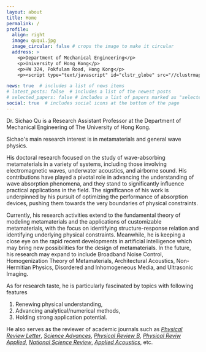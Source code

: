 ```yaml
---
layout: about
title: Home
permalink: /
profile:
  align: right
  image: ququ1.jpg
  image_circular: false # crops the image to make it circular
  address: >
    <p>Department of Mechanical Engineering</p>
    <p>University of Hong Kong</p>
    <p>HW 324, Pokfulam Road, Hong Kong</p>
    <p><script type="text/javascript" id="clstr_globe" src="//clustrmaps.com/globe.js?d=XR-qItUmTL-rDcpNmUbPWzJ3Ypp-bBHDpnOl6OQuI2E"></script></p>

news: true  # includes a list of news items
# latest_posts: false  # includes a list of the newest posts
# selected_papers: false # includes a list of papers marked as "selected={true}"
social: true  # includes social icons at the bottom of the page
---
```


Dr. Sichao Qu is a Research Assistant Professor at the Department of Mechanical Engineering of The University of Hong Kong.

Sichao's main research interest is in <mycss>metamaterials</mycss> and general <mycss>wave physics</mycss>.

His doctoral research focused on the study of wave-absorbing metamaterials in a variety of systems, including those involving electromagnetic waves, underwater acoustics, and airborne sound. His contributions have played a pivotal role in advancing the understanding of wave absorption phenomena, and they stand to significantly influence practical applications in the field. The significance of his work is underpinned by his pursuit of optimizing the performance of absorption devices, pushing them towards the very boundaries of physical constraints.

Currently, his research activities extend to the fundamental theory of modeling metamaterials and the applications of customizable metamaterials, with the focus on identifying structure-response relation and identifying underlying physical constraints. Meanwhile, he is keeping a close eye on the rapid recent developments in artificial intelligence which may bring new possibilities for the design of metamaterials. In the future, his research may expand to include Broadband Noise Control, Homogenization Theory of Metamaterials, Architectural Acoustics, Non-Hermitian Physics, Disordered and Inhomogeneous Media, and Ultrasonic Imaging.

As for research taste, he is particularly fascinated by topics with following features
1. Renewing physical understanding,
2. Advancing analytical/numerical methods,
3. Holding strong application potential.

He also serves as the reviewer of academic journals such as <em>[Physical Review Letter](https://journals.aps.org/prl/)</em>,  <em>[Science Advances](https://www.science.org/journal/sciadv)</em>, <em>[Physical Review B](https://journals.aps.org/prb/)</em>, <em>[Physical Reviw Applied](https://journals.aps.org/prapplied/)</em>, <em>[National Science Review](https://academic.oup.com/nsr)</em>, <em>[Applied Acoustics](https://www.sciencedirect.com/journal/applied-acoustics)</em>, etc.


